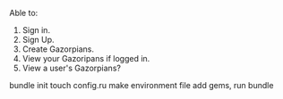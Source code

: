 Able to:
1. Sign in.
2. Sign Up.
3. Create Gazorpians.
4. View your Gazoripans if logged in.
5. View a user's Gazorpians?


bundle init
touch config.ru
make environment file
add gems, run bundle
